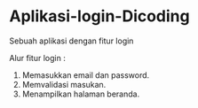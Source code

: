 # Aplikasi-login-Dicoding
Sebuah aplikasi dengan fitur login

Alur fitur login :
1. Memasukkan email dan password.
2. Memvalidasi masukan.
3. Menampilkan halaman beranda.
